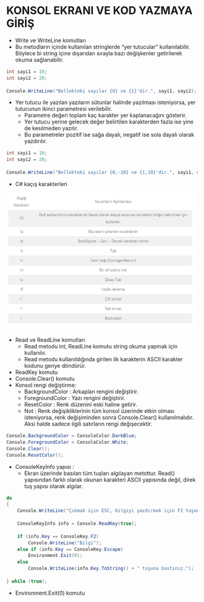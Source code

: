 # KONSOL EKRANI VE KOD YAZMAYA GİRİŞ
- Write ve WriteLine komutları
- Bu metodların içinde kullanılan stringlerde “yer tutucular” kullanılabilir. Böylece bi string içine dışarıdan sırayla bazı değişkenler getirilerek okuma sağlanabilir. 

```cs
int sayi1 = 10;
int sayi2 = 20;

Console.WriteLine("Bellekteki sayılar {0} ve {1}'dir.", sayi1, sayi2);
```

- Yer tutucu ile yazılan yazıların sütunlar halinde yazılması isteniyorsa, yer tutucunun ikinci parametresi verilebilir.
    - Parametre değeri toplam kaç karakter yer kaplanacağını gösterir.
    - Yer tutucu yerine gelecek değer belirtilen karakterden fazla ise yine de kesilmeden yazılır.
    - Bu parametreler pozitif ise sağa dayalı, negatif ise sola dayalı olarak yazdırılır. 

```cs
int sayi1 = 10;
int sayi2 = 20;

Console.WriteLine("Bellekteki sayılar {0,-10} ve {1,10}'dir.", sayi1, sayi2);
```

- C# kaçış karakterleri

<p align="center">
    <img src="assets/04.PNG" />
</p>

- Read ve ReadLine komutları
    - Read metodu int, ReadLine komutu string okuma yapmak için kullanılır.
    - Read metodu kullanıldığında girilen ilk karakterin ASCII karakter kodunu geriye döndürür. 
- ReadKey komutu 
- Console.Clear() komutu
- Konsol rengi değiştirme:
    - BackgroundColor : Arkaplan rengini değiştirir.
    - ForegroundColor : Yazı rengini değiştirir.
    - ResetColor : Renk düzenini eski haline getirir.
    - Not : Renk değişikliklerinin tüm konsol üzerinde etkin olması isteniyorsa, renk değişiminden sonra Console.Clear() kullanılmalıdır. Aksi halde sadece ilgili satırların rengi değişecektir. 

```cs
Console.BackgroundColor = ConsoleColor.DarkBlue;
Console.ForegroundColor = ConsoleColor.White;
Console.Clear();
Console.ResetColor();
```

- ConsoleKeyInfo yapısı :
    - Ekran üzerinde basılan tüm tuşları algılayan metottur. Read() yapısından farklı olarak okunan karakteri ASCII yapısında değil, direk tuş yapısı olarak algılar. 

```cs
do
{
    Console.WriteLine("Çıkmak için ESC, bilgiyi yazdırmak için F2 tuşuna basınız.");

    ConsoleKeyInfo info = Console.ReadKey(true);

    if (info.Key == ConsoleKey.F2)
        Console.WriteLine("Bilgi");
    else if (info.Key == ConsoleKey.Escape)
        Environment.Exit(0);
    else
        Console.WriteLine(info.Key.ToString() + " tuşuna bastınız.");

} while (true);
```

- Environment.Exit(0) komutu